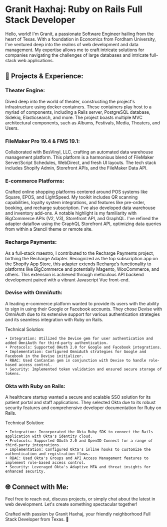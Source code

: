 # Granit Haxhaj: Ruby on Rails Full Stack Developer

Hello, world! I'm Granit, a passionate Software Engineer hailing from the heart of Texas. With a foundation in Economics from Fordham University, I've ventured deep into the realms of web development and data management. My expertise allows me to craft intricate solutions for companies navigating the challenges of large databases and intricate full-stack web applications.

## 🚀 Projects & Experience:
### Theater Engine:
Dived deep into the world of theater, constructing the project's infrastructure using docker containers. These containers play host to a myriad of components, including a Rails server, PostgreSQL database, Sidekiq, Elasticsearch, and more. The project boasts multiple MVC architectural components, such as Albums, Festivals, Media, Theaters, and Users.

### FileMaker Pro 19.4 & FMS 19.1:
Collaborated with BesVinyl, LLC, crafting an automated data warehouse management platform. This platform is a harmonious blend of FileMaker Server/Script Schedules, WebDirect, and fresh UI layouts. The tech stack includes Shopify Admin, Storefront APIs, and the FileMaker Data API.

### E-commerce Platforms:
Crafted online shopping platforms centered around POS systems like Square, EPOS, and LightSpeed. My toolkit includes QR scanning capabilities, loyalty system integrations, and features like pre-order, booking, and recharge subscription. I've also developed data warehouse and inventory add-ons. A notable highlight is my familiarity with BigCommerce APIs (V2, V3), Storefront API, and GraphQL. I've refined the adapter dataflow using the GraphQL Storefront API, optimizing data queries from within a Stencil theme or remote site.

### Recharge Payments:
As a full-stack maestro, I contributed to the Recharge Payments project, birthing the Recharge Adapter. Recognized as the top subscription app on the Shopify App Store, this adapter extends Recharge’s functionality to platforms like BigCommerce and potentially Magento, WooCommerce, and others. This extension is achieved through meticulous API backend development paired with a vibrant Javascript Vue front-end.

### Devise with OmniAuth:
A leading e-commerce platform wanted to provide its users with the ability to sign in using their Google or Facebook accounts. They chose Devise with OmniAuth due to its extensive support for various authentication strategies and its seamless integration with Ruby on Rails.

Technical Solution:

	• Integration: Utilized the Devise gem for user authentication and added OmniAuth for third-party authentication.
	• Protocols: Supported OAuth 2.0 for Google and Facebook integrations.
	• Implementation: Configured OmniAuth strategies for Google and Facebook in the Devise initializer.
	• RBAC: Used CanCanCan gem in conjunction with Devise to handle role-based access control.
 	• Security: Implemented token validation and ensured secure storage of tokens.

### Okta with Ruby on Rails:
A healthcare startup wanted a secure and scalable SSO solution for its patient portal and staff applications. They selected Okta due to its robust security features and comprehensive developer documentation for Ruby on Rails.

Technical Solution:

	• Integration: Incorporated the Okta Ruby SDK to connect the Rails application with Okta's identity cloud.
	• Protocols: Supported OAuth 2.0 and OpenID Connect for a range of third-party integrations.
	• Implementation: Configured Okta's inline hooks to customize the authentication and registration flows.
	• RBAC: Used Okta's Groups and API Access Management features to implement role-based access control.
	• Security: Leveraged Okta's Adaptive MFA and threat insights for enhanced security.


## 🌐 Connect with Me:
Feel free to reach out, discuss projects, or simply chat about the latest in web development. Let's create something spectacular together!

Crafted with passion by Granit Haxhaj, your friendly neighborhood Full Stack Developer from Texas. 🌟
